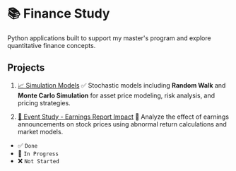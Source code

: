 # 📚 Finance Study

Python applications built to support my master's program and explore quantitative finance concepts.

## Projects

1. [📈 Simulation Models](./simulation_models/README.md)  ✅
   Stochastic models including **Random Walk** and **Monte Carlo Simulation** for asset price modeling, risk analysis, and pricing strategies.

2. [📰 Event Study - Earnings Report Impact](./eventstudy-earnings-report/README.md) 🔄 
   Analyze the effect of earnings announcements on stock prices using abnormal return calculations and market models.



* ✅ `Done`
* 🔄 `In Progress`
* ❌ `Not Started`